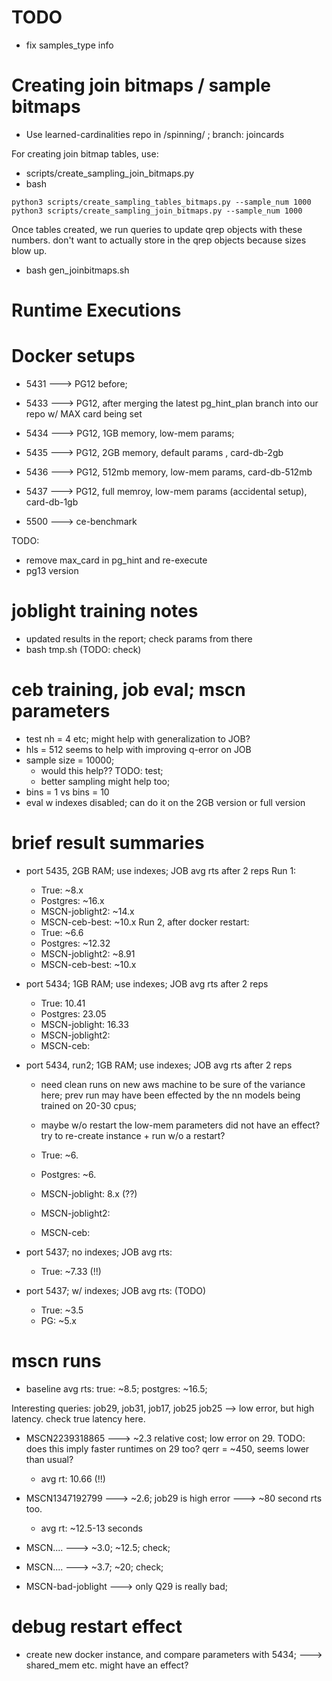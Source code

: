 
# TODO


* fix samples\_type info

# Creating join bitmaps / sample bitmaps

* Use learned-cardinalities repo in /spinning/ ; branch: joincards

For creating join bitmap tables, use:
* scripts/create_sampling_join_bitmaps.py
* bash
```
python3 scripts/create_sampling_tables_bitmaps.py --sample_num 1000
python3 scripts/create_sampling_join_bitmaps.py --sample_num 1000
```

Once tables created, we run queries to update qrep objects with these numbers.
don't want to actually store in the qrep objects because sizes blow up.


* bash gen_joinbitmaps.sh

# Runtime Executions

# Docker setups

* 5431 ---> PG12 before;
* 5433 ---> PG12, after merging the latest pg_hint_plan branch into our repo w/ MAX
card being set
* 5434 ---> PG12, 1GB memory, low-mem params;
* 5435 ---> PG12, 2GB memory, default params , card-db-2gb
* 5436 ---> PG12, 512mb memory, low-mem params, card-db-512mb
* 5437 ---> PG12, full memroy, low-mem params (accidental setup), card-db-1gb

* 5500 ---> ce-benchmark

TODO:
* remove max_card in pg_hint and re-execute
* pg13 version

# joblight training notes

* updated results in the report; check params from there
* bash tmp.sh (TODO: check)

# ceb training, job eval; mscn parameters

* test nh = 4 etc; might help with generalization to JOB?
* hls = 512 seems to help with improving q-error on JOB
* sample size = 10000;
  * would this help?? TODO: test;
  * better sampling might help too;
* bins = 1 vs bins = 10
* eval w indexes disabled; can do it on the 2GB version or full version

# brief result summaries

* port 5435, 2GB RAM; use indexes; JOB avg rts after 2 reps
  Run 1:
  * True: ~8.x
  * Postgres: ~16.x
  * MSCN-joblight2: ~14.x
  * MSCN-ceb-best: ~10.x
  Run 2, after docker restart:
  * True: ~6.6
  * Postgres: ~12.32
  * MSCN-joblight2: ~8.91
  * MSCN-ceb-best: ~10.x


* port 5434; 1GB RAM; use indexes; JOB avg rts after 2 reps
  * True: 10.41
  * Postgres: 23.05
  * MSCN-joblight: 16.33
  * MSCN-joblight2:
  * MSCN-ceb:

* port 5434, run2; 1GB RAM; use indexes; JOB avg rts after 2 reps
  * need clean runs on new aws machine to be sure of the variance here; prev
  run may have been effected by the nn models being trained on 20-30 cpus;
  * maybe w/o restart the low-mem parameters did not have an effect? try to
  re-create instance + run w/o a restart?

  * True: ~6.
  * Postgres: ~6.
  * MSCN-joblight: 8.x (??)
  * MSCN-joblight2:
  * MSCN-ceb:

* port 5437; no indexes; JOB avg rts:
  * True: ~7.33 (!!)

* port 5437; w/ indexes; JOB avg rts: (TODO)
  * True: ~3.5
  * PG: ~5.x

# mscn runs

* baseline avg rts: true: ~8.5; postgres: ~16.5;

Interesting queries: job29, job31, job17, job25
job25 --> low error, but high latency. check true latency here.

* MSCN2239318865 ---> ~2.3 relative cost; low error on 29. TODO: does this
imply faster runtimes on 29 too? qerr = ~450, seems lower than usual?
  * avg rt: 10.66 (!!)

* MSCN1347192799 ---> ~2.6; job29 is high error ---> ~80 second rts too.
  * avg rt: ~12.5-13 seconds

* MSCN.... ---> ~3.0; ~12.5; check;
* MSCN.... ---> ~3.7; ~20; check;

* MSCN-bad-joblight ---> only Q29 is really bad;

# debug restart effect

* create new docker instance, and compare parameters with 5434; ---> shared_mem
etc. might have an effect?
